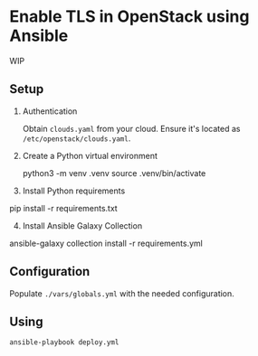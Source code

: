 # Enable TLS in OpenStack using Ansible

WIP

## Setup

1. Authentication

   Obtain `clouds.yaml` from your cloud. Ensure it's located as `/etc/openstack/clouds.yaml`.

2. Create a Python virtual environment

    python3 -m venv .venv
    source .venv/bin/activate

3. Install Python requirements

  pip install -r requirements.txt

4. Install Ansible Galaxy Collection

  ansible-galaxy collection install -r requirements.yml

## Configuration

Populate `./vars/globals.yml` with the needed configuration.

## Using

```
ansible-playbook deploy.yml
```
